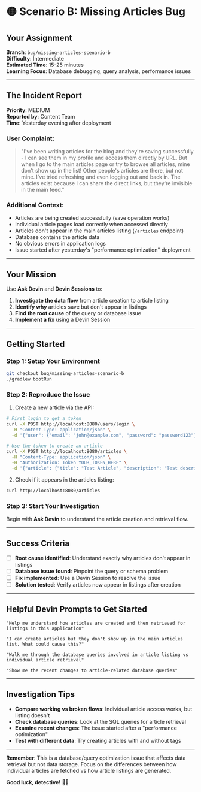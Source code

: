 # 🟡 Scenario B: Missing Articles Bug

## Your Assignment

**Branch**: `bug/missing-articles-scenario-b`  
**Difficulty**: Intermediate  
**Estimated Time**: 15-25 minutes  
**Learning Focus**: Database debugging, query analysis, performance issues

---

## The Incident Report

**Priority**: MEDIUM  
**Reported by**: Content Team  
**Time**: Yesterday evening after deployment

### User Complaint:
> "I've been writing articles for the blog and they're saving successfully - I can see them in my profile and access them directly by URL. But when I go to the main articles page or try to browse all articles, mine don't show up in the list! Other people's articles are there, but not mine. I've tried refreshing and even logging out and back in. The articles exist because I can share the direct links, but they're invisible in the main feed."

### Additional Context:
- Articles are being created successfully (save operation works)
- Individual article pages load correctly when accessed directly
- Articles don't appear in the main articles listing (`/articles` endpoint)
- Database contains the article data
- No obvious errors in application logs
- Issue started after yesterday's "performance optimization" deployment

---

## Your Mission

Use **Ask Devin** and **Devin Sessions** to:

1. **Investigate the data flow** from article creation to article listing
2. **Identify why** articles save but don't appear in listings
3. **Find the root cause** of the query or database issue
4. **Implement a fix** using a Devin Session

---

## Getting Started

### Step 1: Setup Your Environment
```bash
git checkout bug/missing-articles-scenario-b
./gradlew bootRun
```

### Step 2: Reproduce the Issue
1. Create a new article via the API:
```bash
# First login to get a token
curl -X POST http://localhost:8080/users/login \
  -H "Content-Type: application/json" \
  -d '{"user": {"email": "john@example.com", "password": "password123"}}'

# Use the token to create an article
curl -X POST http://localhost:8080/articles \
  -H "Content-Type: application/json" \
  -H "Authorization: Token YOUR_TOKEN_HERE" \
  -d '{"article": {"title": "Test Article", "description": "Test description", "body": "Test body", "tagList": []}}'
```

2. Check if it appears in the articles listing:
```bash
curl http://localhost:8080/articles
```

### Step 3: Start Your Investigation
Begin with **Ask Devin** to understand the article creation and retrieval flow.

---

## Success Criteria

- [ ] **Root cause identified**: Understand exactly why articles don't appear in listings
- [ ] **Database issue found**: Pinpoint the query or schema problem
- [ ] **Fix implemented**: Use a Devin Session to resolve the issue
- [ ] **Solution tested**: Verify articles now appear in listings after creation

---

## Helpful Devin Prompts to Get Started

```
"Help me understand how articles are created and then retrieved for listings in this application"

"I can create articles but they don't show up in the main articles list. What could cause this?"

"Walk me through the database queries involved in article listing vs individual article retrieval"

"Show me the recent changes to article-related database queries"
```

---

## Investigation Tips

- **Compare working vs broken flows**: Individual article access works, but listing doesn't
- **Check database queries**: Look at the SQL queries for article retrieval
- **Examine recent changes**: The issue started after a "performance optimization"
- **Test with different data**: Try creating articles with and without tags

---

**Remember**: This is a database/query optimization issue that affects data retrieval but not data storage. Focus on the differences between how individual articles are fetched vs how article listings are generated.

**Good luck, detective!** 🕵️‍♂️
